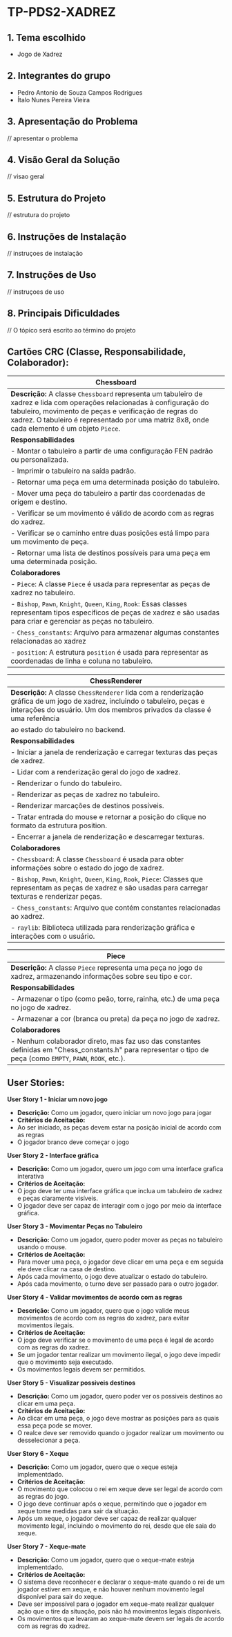 # TP-PDS2-XADREZ

## 1. Tema escolhido
- Jogo de Xadrez

## 2. Integrantes do grupo
- Pedro Antonio de Souza Campos Rodrigues
- Ítalo Nunes Pereira Vieira

## 3. Apresentação do Problema

// apresentar o problema

## 4. Visão Geral da Solução

// visao geral

## 5. Estrutura do Projeto

// estrutura do projeto

## 6. Instruções de Instalação

// instruçoes de instalação 


## 7. Instruções de Uso

// instruçoes de uso

## 8. Principais Dificuldades

// O tópico será escrito ao término do projeto

## Cartões CRC (Classe, Responsabilidade, Colaborador):

| Chessboard  |
|----------------|
| **Descrição:** A classe `Chessboard` representa um tabuleiro de xadrez e lida com operações relacionadas à configuração do tabuleiro, movimento de peças e verificação de regras do xadrez. O tabuleiro é representado por uma matriz 8x8, onde cada elemento é um objeto `Piece`. |
| **Responsabilidades** | 
| - Montar o tabuleiro a partir de uma configuração FEN padrão ou personalizada. |
| - Imprimir o tabuleiro na saída padrão. |
| - Retornar uma peça em uma determinada posição do tabuleiro. |
| - Mover uma peça do tabuleiro a partir das coordenadas de origem e destino. |
| - Verificar se um movimento é válido de acordo com as regras do xadrez. |
| - Verificar se o caminho entre duas posições está limpo para um movimento de peça. |
| - Retornar uma lista de destinos possíveis para uma peça em uma determinada posição. |
| **Colaboradores**     |
| - `Piece`: A classe `Piece` é usada para representar as peças de xadrez no tabuleiro. |
| - `Bishop`, `Pawn`, `Knight`, `Queen`, `King`, `Rook`: Essas classes representam tipos específicos de peças de xadrez e são usadas para criar e gerenciar as peças no tabuleiro. |
| - `Chess_constants`: Arquivo para armazenar algumas constantes relacionadas ao xadrez|
| - `position`: A estrutura `position` é usada para representar as coordenadas de linha e coluna no tabuleiro. |

| ChessRenderer  |
|----------------|
| **Descrição:** A classe `ChessRenderer` lida com a renderização gráfica de um jogo de xadrez, incluindo o tabuleiro, peças e interações do usuário. Um dos membros privados da classe é uma referência
ao estado do tabuleiro no backend. |
| **Responsabilidades** | 
| - Iniciar a janela de renderização e carregar texturas das peças de xadrez. |
| - Lidar com a renderização geral do jogo de xadrez. |
| - Renderizar o fundo do tabuleiro. |
| - Renderizar as peças de xadrez no tabuleiro. |
| - Renderizar marcações de destinos possíveis. |
| - Tratar entrada do mouse e retornar a posição do clique no formato da estrutura position.|
| - Encerrar a janela de renderização e descarregar texturas. |
| **Colaboradores**     |
| - `Chessboard`: A classe `Chessboard` é usada para obter informações sobre o estado do jogo de xadrez. |
| - `Bishop`, `Pawn`, `Knight`, `Queen`, `King`, `Rook`, `Piece`: Classes que representam as peças de xadrez e são usadas para carregar texturas e renderizar peças. |
| - `Chess_constants`: Arquivo que contém constantes relacionadas ao xadrez. |
| - `raylib`: Biblioteca utilizada para renderização gráfica e interações com o usuário. |

| Piece  |
|----------------|
| **Descrição:** A classe `Piece` representa uma peça no jogo de xadrez, armazenando informações sobre seu tipo e cor.
| **Responsabilidades** | 
| - Armazenar o tipo (como peão, torre, rainha, etc.) de uma peça no jogo de xadrez.
| - Armazenar a cor (branca ou preta) da peça no jogo de xadrez. |
| **Colaboradores**     |
| - Nenhum colaborador direto, mas faz uso das constantes definidas em "Chess_constants.h" para representar o tipo de peça (como `EMPTY`, `PAWN`, `ROOK`, etc.). |



## User Stories:

**User Story 1 - Iniciar um novo jogo**
- **Descrição:** Como um jogador, quero iniciar um novo jogo para jogar
- **Critérios de Aceitação:**
- Ao ser iniciado, as peças devem estar na posição inicial de acordo com as regras
- O jogador branco deve começar o jogo

**User Story 2 - Interface gráfica**
- **Descrição:** Como um jogador, quero um jogo com uma interface grafica interativa
- **Critérios de Aceitação:**
- O jogo deve ter uma interface gráfica que inclua um tabuleiro de xadrez e peças claramente visíveis.
- O jogador deve ser capaz de interagir com o jogo por meio da interface gráfica.

**User Story 3 - Movimentar Peças no Tabuleiro**
- **Descrição:** Como um jogador, quero poder mover as peças no tabuleiro usando o mouse.
- **Critérios de Aceitação:**
- Para mover uma peça, o jogador deve clicar em uma peça e em seguida ele deve clicar na casa de destino.
- Após cada movimento, o jogo deve atualizar o estado do tabuleiro.
- Após cada movimento, o turno deve ser passado para o outro jogador.

 **User Story 4 - Validar movimentos de acordo com as regras**
- **Descrição:** Como um jogador, quero que o jogo valide meus movimentos de acordo com as regras do xadrez, para evitar movimentos ilegais.
- **Critérios de Aceitação:**
- O jogo deve verificar se o movimento de uma peça é legal de acordo com as regras do xadrez.
- Se um jogador tentar realizar um movimento ilegal, o jogo deve impedir que o movimento seja executado.
- Os movimentos legais devem ser permitidos.

 **User Story 5 - Visualizar possiveis destinos**
- **Descrição:** Como um jogador, quero poder ver os possiveis destinos ao clicar em uma peça.
- **Critérios de Aceitação:**
- Ao clicar em uma peça, o jogo deve mostrar as posições para as quais essa peça pode se mover.
- O realce deve ser removido quando o jogador realizar um movimento ou desselecionar a peça.

 **User Story 6 - Xeque**
- **Descrição:** Como um jogador, quero que o xeque esteja implementdado.
- **Critérios de Aceitação:**
- O movimento que colocou o rei em xeque deve ser legal de acordo com as regras do jogo.
- O jogo deve continuar após o xeque, permitindo que o jogador em xeque tome medidas para sair da situação.
- Após um xeque, o jogador deve ser capaz de realizar qualquer movimento legal, incluindo o movimento do rei, desde que ele saia do xeque.

**User Story 7 - Xeque-mate**
- **Descrição:** Como um jogador, quero que o xeque-mate esteja implementdado.
- **Critérios de Aceitação:**
- O sistema deve reconhecer e declarar o xeque-mate quando o rei de um jogador estiver em xeque, e não houver nenhum movimento legal disponível para sair do xeque.
- Deve ser impossível para o jogador em xeque-mate realizar qualquer ação que o tire da situação, pois não há movimentos legais disponíveis.
- Os movimentos que levaram ao xeque-mate devem ser legais de acordo com as regras do xadrez.






